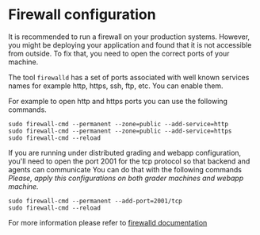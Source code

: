 # Firewall configuration

It is recommended to run a firewall on your production systems. However, you might be deploying your application and found that it is not accessible from outside. To fix that, you need to open the correct ports of your machine.

The tool `firewalld` has a set of ports associated with well known services names for example http, https, ssh, ftp, etc. You can enable them.

For example to open http and https ports you can use the following commands.

```
sudo firewall-cmd --permanent --zone=public --add-service=http
sudo firewall-cmd --permanent --zone=public --add-service=https
sudo firewall-cmd --reload
```

If you are running under distributed grading and webapp configuration, you'll need to open the port 2001 for the tcp protocol so that backend and agents can communicate You can do that with the following commands *Please, apply this configurations on both grader machines and webapp machine.*

```
sudo firewall-cmd --permanent --add-port=2001/tcp
sudo firewall-cmd --reload
```

For more information please refer to [firewalld documentation](https://firewalld.org/documentation/)

